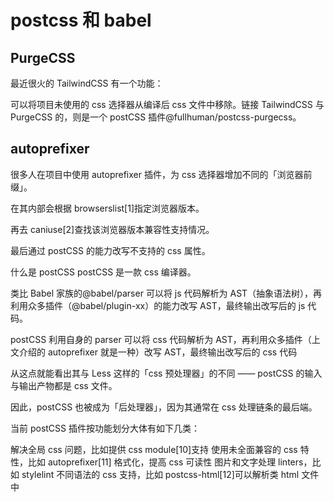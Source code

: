 # postcss 和 babel

## PurgeCSS

最近很火的 TailwindCSS 有一个功能：

可以将项目未使用的 css 选择器从编译后 css 文件中移除。链接 TailwindCSS 与 PurgeCSS 的，则是一个 postCSS 插件@fullhuman/postcss-purgecss。

## autoprefixer

很多人在项目中使用 autoprefixer 插件，为 css 选择器增加不同的「浏览器前缀」。

在其内部会根据 browserslist[1]指定浏览器版本。

再去 caniuse[2]查找该浏览器版本兼容性支持情况。

最后通过 postCSS 的能力改写不支持的 css 属性。

什么是 postCSS
postCSS 是一款 css 编译器。

类比 Babel 家族的@babel/parser 可以将 js 代码解析为 AST（抽象语法树），再利用众多插件（@babel/plugin-xx）的能力改写 AST，最终输出改写后的 js 代码。

postCSS 利用自身的 parser 可以将 css 代码解析为 AST，再利用众多插件（上文介绍的 autoprefixer 就是一种）改写 AST，最终输出改写后的 css 代码

从这点就能看出其与 Less 这样的「css 预处理器」的不同 —— postCSS 的输入与输出产物都是 css 文件。

因此，postCSS 也被成为「后处理器」，因为其通常在 css 处理链条的最后端。

当前 postCSS 插件按功能划分大体有如下几类：

解决全局 css 问题，比如提供 css module[10]支持
使用未全面兼容的 css 特性，比如 autoprefixer[11]
格式化，提高 css 可读性
图片和文字处理
linters，比如 stylelint
不同语法的 css 支持，比如 postcss-html[12]可以解析类 html 文件中<style>标签内的 css 语法
读到这里，相信你会同意：相比 Less、Sass，postCSS 才是 css 处理领域的大杀器

![](../Images/post-2.jpg)

![](../Images/postcss-1.jpg)

## babel

作为一个庞大的家族，Babel 生态中有很多概念，比如：preset、plugin、runtime 等。

Babel 是什么
Babel 是一个 JavaScript 编译器。
作为 JS 编译器，Babel 接收输入的 JS 代码，经过内部处理流程，最终输出修改后的 JS 代码。

在 Babel 内部，会执行如下步骤：

将 Input Code 解析为 AST（抽象语法树）,这一步称为 parsing
编辑 AST，这一步称为 transforming
将编辑后的 AST 输出为 Output Code，这一步称为 printing

从 Babel 仓库[1]的源代码，可以发现：Babel 是一个由几十个项目组成的 Monorepo。

其中 babel-core 提供了以上提到的三个步骤的能力。

在 babel-core 内部，更细致的讲：

babel-parser 实现第一步
babel-generator 实现第三步
要了解第二步，我们需要简单了解下 AST。
进入 AST explorer[2]，选择@babel/parser 作为解析器，在左侧输入：

const name = ['ka', 'song'];
可以解析出如下结构的 AST，他是 JSON 格式的树状结构：

在 babel-core 内部：

babel-traverse 可以通过「深度优先」的方式遍历 AST 树
对于遍历到的每条路径，babel-types 提供用于修改 AST 节点的节点类型数据
所以，整个 Babel 底层编译能力由如下部分构成：

当我们了解 Babel 的底层能力后，接下来看看基于这些能力，上层能实现什么功能？

Babel 的上层能力
基于 Babel 对 JS 代码的编译处理能力，Babel 最常见的上层能力为：

polyfill
DSL 转换（比如解析 JSX）
语法转换（比如将高级语法解析为当前可用的实现）
由于篇幅有限，这里仅介绍 polyfill 与「语法转换」相关功能。

当我们了解 Babel 的底层能力后，接下来看看基于这些能力，上层能实现什么功能？

Babel 的上层能力
基于 Babel 对 JS 代码的编译处理能力，Babel 最常见的上层能力为：

polyfill
DSL 转换（比如解析 JSX）
语法转换（比如将高级语法解析为当前可用的实现）
由于篇幅有限，这里仅介绍 polyfill 与「语法转换」相关功能。

polyfill
作为前端，最常见的 Babel 生态的库想必是@babel/polyfill 与@babel/preset-env。

使用@babel/polyfill 或@babel/preset-env 可以实现高级语法的降级实现以及 API 的 polyfill。

从上文我们知道，Babel 本身只是 JS 的编译器，以上两者的转换功能是谁实现的呢？

答案是：core-js

core-js 简介
core-js 是一套模块化的 JS 标准库，包括：

一直到 ES2021 的 polyfill
promise、symbols、iterators 等一些特性的实现
ES 提案中的特性实现
跨平台的 WHATWG / W3C 特性，比如 URL

从 core-js 仓库[3]看到，core-js 也是由多个库组成的 Monorepo，包括：

core-js-builder
core-js-bundle
core-js-compat
core-js-pure
core-js
我们介绍其中几个库：

core-js
core-js 提供了 polyfill 的核心实现。

import 'core-js/features/array/from';
import 'core-js/features/array/flat';
import 'core-js/features/set';  
import 'core-js/features/promise';

Array.from(new Set([1, 2, 3, 2, 1])); // => [1, 2, 3]
[1, [2, 3], [4, [5]]].flat(2); // => [1, 2, 3, 4, 5]
Promise.resolve(32).then(x => console.log(x)); // => 32
直接使用 core-js 会污染全局命名空间和对象原型。

比如上例中修改了 Array 的原型以支持数组实例的 flat 方法。

core-js-pure
core-js-pure 提供了独立的命名空间：

import from from 'core-js-pure/features/array/from';
import flat from 'core-js-pure/features/array/flat';
import Set from 'core-js-pure/features/set';
import Promise from 'core-js-pure/features/promise';

from(new Set([1, 2, 3, 2, 1])); // => [1, 2, 3]
flat([1, [2, 3], [4, [5]]], 2); // => [1, 2, 3, 4, 5]
Promise.resolve(32).then(x => console.log(x)); // => 32
这样使用不会污染全局命名空间与对象原型。

core-js-compat
core-js-compat 根据 Browserslist 维护了不同宿主环境、不同版本下对应需要支持特性的集合。

Browserslist[4]提供了不同浏览器、node 版本下 ES 特性的支持情况

比如：

"browserslist": [
"not IE 11",
"maintained node versions"
]
代表：非 IE11 的版本以及所有 Node.js 基金会维护的版本。

@babel/polyfill 与 core-js 关系
@babel/polyfill 可以看作是：core-js 加 regenerator-runtime。

regenerator-runtime 是 generator 以及 async/await 的运行时依赖
单独使用@babel/polyfill 会将 core-js 全量导入，造成项目打包体积过大。

从 Babel v7.4.0[5]开始，@babel/polyfill 被废弃了，可以直接引用 core-js 与 regenerator-runtime 替代
为了解决全量引入 core-js 造成打包体积过大的问题，我们需要配合使用@babel/preset-env。

preset 的含义
在介绍@babel/preset-env 前，我们先来了解 preset 的意义。

初始情况下，Babel 没有任何额外能力，其工作流程可以描述为：

const babel = code => code;
其通过 plugin 对外提供介入 babel-core 的能力，类似 webpack 的 plugin 对外提供介入 webpack 编译流程的能力。

plugin 分为几类：

@babel/plugin-syntax-*语法相关插件，用于新的语法支持。比如 babel-plugin-syntax-decorators[6]提供 decorators 的语法支持
@babel/plugin-proposal-*用于 ES 提案的特性支持，比如 babel-plugin-proposal-optional-chaining 是可选链操作符特性支持
@babel/plugin-transform-\*用于转换代码，transform 插件内部会使用对应 syntax 插件
多个 plugin 组合在一起形成的集合，被称为 preset。

@babel/preset-env
使用@babel/preset-env，可以「按需」将 core-js 中的特性打包，这样可以显著减少最终打包的体积。

这里的「按需」，分为两个粒度：

宿主环境的粒度。根据不同宿主环境将该环境下所需的所有特性打包
按使用情况的粒度。仅仅将使用了的特性打包
我们来依次看下。

宿主环境的粒度
当我们按如下参数在项目目录下配置 browserslist 文件（或在@babel/preset-env 的 targets 属性内设置，或在 package.json 的 browserslist 属性中设置）：

not IE 11
maintained node versions
会将「非 IE11」且「所有 Node.js 基金会维护的 node 版本」下需要的特性打入最终的包。

显然这是利用了刚才介绍的 core-js 这个 Monorepo 下的 core-js-compat 的能力。

按使用情况的粒度
更理想的情况是只打包我们使用过的特性。

这时候可以设置@babel/preset-env 的 useBuiltIns 属性为 usage。

比如：

a.js：

var a = new Promise();
b.js：

var b = new Map();
当宿主环境不支持 promise 与 Map 时，输出的文件为：

a.js：

import "core-js/modules/es.promise";
var a = new Promise();
b.js：

import "core-js/modules/es.map";
var b = new Map();
当宿主环境支持这两个特性时，输出的文件为：

a.js：

var a = new Promise();
b.js：

var b = new Map();
进一步优化打包体积
打开 babel playground[7]，输入：

class App {}
会发现编译出的结果为：

function \_classCallCheck(instance, Constructor) { if (!(instance instanceof Constructor)) { throw new TypeError("Cannot call a class as a function"); } }

var App = function App() {
"use strict";

\_classCallCheck(this, App);
};
其中\_classCallCheck 为辅助方法。

如果多个文件都使用了 class 特性，那么每个文件打包对应的 module 中都将包含\_classCallCheck。

为了减少打包体积，更好的方式是：需要使用「辅助方法」的 module 都从同一个地方引用，而不是自己维护一份。

@babel/runtime 包含了 Babel 所有「辅助方法」以及 regenerator-runtime。

单纯引入@babel/runtime 还不行，因为 Babel 不知道何时引用@babel/runtime 中的「辅助方法」。

所以，还需要引入@babel/plugin-transform-runtime。

这个插件会在编译时将所有使用「辅助方法」的地方从「自己维护一份」改为从@babel/runtime 中引入。

所以我们需要将@babel/plugin-transform-runtime 置为 devDependence，因为他在编译时使用。

将@babel/runtime 置为 dependence，因为他在运行时使用。

总结
本文从底层向上介绍了前端日常业务开发会接触的 Babel 大家族成员。他们包括：

底层
@babel/core（由@babel/parser、@babel/traverse、@babel/types、@babel/generator 等组成）

他们提供了 Babel 编译 JS 的能力。

注：这里@babel/core 为库名，前文中 babel-core 为其在仓库中对应文件名
中层
@babel/plugin-\*

Babel 对外暴露的 API，使开发者可以介入其编译 JS 的能力

上层
@babel/preset-\*

日常开发会使用的插件集合。

![](../Images/babel-1.jpg)
![](../Images/babel-2.jpg)

